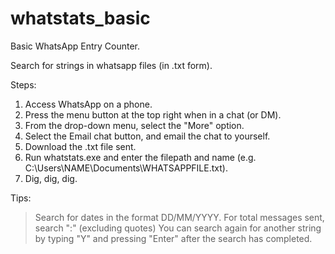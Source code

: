 # whatstats_basic
Basic WhatsApp Entry Counter.

Search for strings in whatsapp files (in .txt form).

Steps:
1. Access WhatsApp on a phone.
2. Press the menu button at the top right when in a chat (or DM).
3. From the drop-down menu, select the "More" option.
4. Select the Email chat button, and email the chat to yourself.
5. Download the .txt file sent.
6. Run whatstats.exe and enter the filepath and name (e.g. C:\Users\NAME\Documents\WHATSAPPFILE.txt).
7. Dig, dig, dig.

Tips:
> Search for dates in the format DD/MM/YYYY.
> For total messages sent, search ":" (excluding quotes)
> You can search again for another string by typing "Y" and pressing "Enter" after the search has completed.
